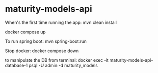 # maturity-models-api

When's the first time running the app:
mvn clean install

docker compose up 

To run spring boot:
mvn spring-boot:run

Stop docker:
docker compose down

to manipulate the DB from terminal:
docker exec -it maturity-models-api-database-1 psql -U admin -d maturity_models